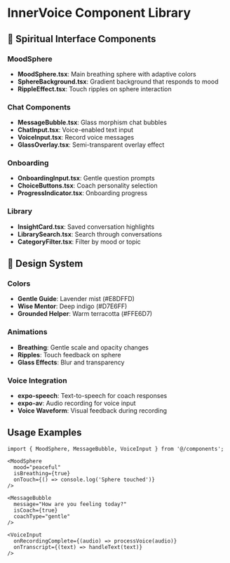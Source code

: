 # InnerVoice Component Library

## 🧘 Spiritual Interface Components

### MoodSphere

- **MoodSphere.tsx**: Main breathing sphere with adaptive colors
- **SphereBackground.tsx**: Gradient background that responds to mood
- **RippleEffect.tsx**: Touch ripples on sphere interaction

### Chat Components

- **MessageBubble.tsx**: Glass morphism chat bubbles
- **ChatInput.tsx**: Voice-enabled text input
- **VoiceInput.tsx**: Record voice messages
- **GlassOverlay.tsx**: Semi-transparent overlay effect

### Onboarding

- **OnboardingInput.tsx**: Gentle question prompts
- **ChoiceButtons.tsx**: Coach personality selection
- **ProgressIndicator.tsx**: Onboarding progress

### Library

- **InsightCard.tsx**: Saved conversation highlights
- **LibrarySearch.tsx**: Search through conversations
- **CategoryFilter.tsx**: Filter by mood or topic

## 🎨 Design System

### Colors

- **Gentle Guide**: Lavender mist (#E8DFFD)
- **Wise Mentor**: Deep indigo (#D7E6FF)
- **Grounded Helper**: Warm terracotta (#FFE6D7)

### Animations

- **Breathing**: Gentle scale and opacity changes
- **Ripples**: Touch feedback on sphere
- **Glass Effects**: Blur and transparency

### Voice Integration

- **expo-speech**: Text-to-speech for coach responses
- **expo-av**: Audio recording for voice input
- **Voice Waveform**: Visual feedback during recording

## Usage Examples

```tsx
import { MoodSphere, MessageBubble, VoiceInput } from '@/components';

<MoodSphere
  mood="peaceful"
  isBreathing={true}
  onTouch={() => console.log('Sphere touched')}
/>

<MessageBubble
  message="How are you feeling today?"
  isCoach={true}
  coachType="gentle"
/>

<VoiceInput
  onRecordingComplete={(audio) => processVoice(audio)}
  onTranscript={(text) => handleText(text)}
/>
```
